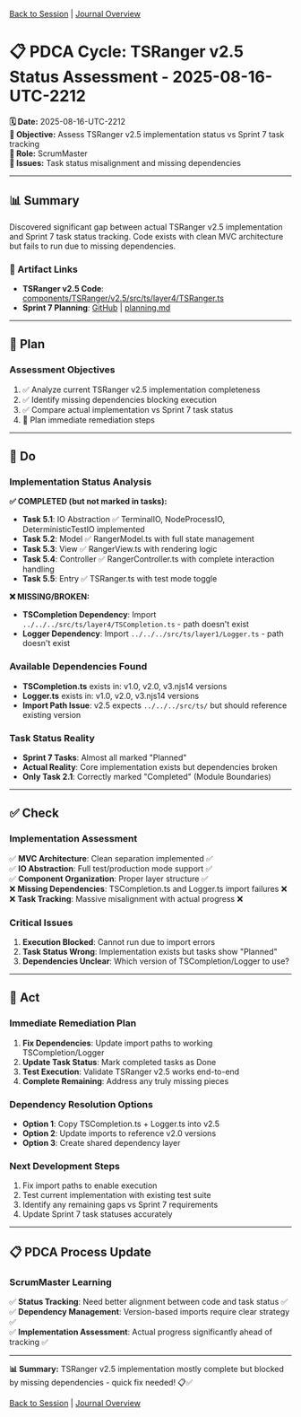 [Back to Session](../../../project.state.md) | [Journal Overview](../../../../../project.journal.overview.md)

# 📋 **PDCA Cycle: TSRanger v2.5 Status Assessment - 2025-08-16-UTC-2212**

**🗓️ Date:** 2025-08-16-UTC-2212  
**🎯 Objective:** Assess TSRanger v2.5 implementation status vs Sprint 7 task tracking  
**👤 Role:** ScrumMaster  
**🚨 Issues:** Task status misalignment and missing dependencies

---

## **📊 Summary**

Discovered significant gap between actual TSRanger v2.5 implementation and Sprint 7 task status tracking. Code exists with clean MVC architecture but fails to run due to missing dependencies.

### **🔗 Artifact Links**

- **TSRanger v2.5 Code**: [components/TSRanger/v2.5/src/ts/layer4/TSRanger.ts](../../../../../components/TSRanger/v2.5/src/ts/layer4/TSRanger.ts)
- **Sprint 7 Planning**: [GitHub](https://github.com/Cerulean-Circle-GmbH/Web4Articles/blob/release/dev/scrum.pmo/sprints/sprint-7/planning.md) | [planning.md](../../../sprints/sprint-7/planning.md)

---

## **📝 Plan**

### **Assessment Objectives**
1. ✅ Analyze current TSRanger v2.5 implementation completeness
2. ✅ Identify missing dependencies blocking execution
3. ✅ Compare actual implementation vs Sprint 7 task status
4. 📝 Plan immediate remediation steps

---

## **🔧 Do**

### **Implementation Status Analysis**

**✅ COMPLETED (but not marked in tasks):**
- **Task 5.1**: IO Abstraction ✅ TerminalIO, NodeProcessIO, DeterministicTestIO implemented
- **Task 5.2**: Model ✅ RangerModel.ts with full state management
- **Task 5.3**: View ✅ RangerView.ts with rendering logic
- **Task 5.4**: Controller ✅ RangerController.ts with complete interaction handling
- **Task 5.5**: Entry ✅ TSRanger.ts with test mode toggle

**❌ MISSING/BROKEN:**
- **TSCompletion Dependency**: Import `../../../src/ts/layer4/TSCompletion.ts` - path doesn't exist
- **Logger Dependency**: Import `../../../src/ts/layer1/Logger.ts` - path doesn't exist

### **Available Dependencies Found**
- **TSCompletion.ts** exists in: v1.0, v2.0, v3.njs14 versions
- **Logger.ts** exists in: v1.0, v2.0, v3.njs14 versions
- **Import Path Issue**: v2.5 expects `../../../src/ts/` but should reference existing version

### **Task Status Reality**
- **Sprint 7 Tasks**: Almost all marked "Planned" 
- **Actual Reality**: Core implementation exists but dependencies broken
- **Only Task 2.1**: Correctly marked "Completed" (Module Boundaries)

---

## **✅ Check**

### **Implementation Assessment**
✅ **MVC Architecture**: Clean separation implemented ✅  
✅ **IO Abstraction**: Full test/production mode support ✅  
✅ **Component Organization**: Proper layer structure ✅  
❌ **Missing Dependencies**: TSCompletion.ts and Logger.ts import failures ❌  
❌ **Task Tracking**: Massive misalignment with actual progress ❌  

### **Critical Issues**
1. **Execution Blocked**: Cannot run due to import errors
2. **Task Status Wrong**: Implementation exists but tasks show "Planned"
3. **Dependencies Unclear**: Which version of TSCompletion/Logger to use?

---

## **🚀 Act**

### **Immediate Remediation Plan**
1. **Fix Dependencies**: Update import paths to working TSCompletion/Logger
2. **Update Task Status**: Mark completed tasks as Done
3. **Test Execution**: Validate TSRanger v2.5 works end-to-end
4. **Complete Remaining**: Address any truly missing pieces

### **Dependency Resolution Options**
- **Option 1**: Copy TSCompletion.ts + Logger.ts into v2.5
- **Option 2**: Update imports to reference v2.0 versions
- **Option 3**: Create shared dependency layer

### **Next Development Steps**
1. Fix import paths to enable execution
2. Test current implementation with existing test suite
3. Identify any remaining gaps vs Sprint 7 requirements
4. Update Sprint 7 task statuses accurately

---

## **📋 PDCA Process Update**

### **ScrumMaster Learning**
✅ **Status Tracking**: Need better alignment between code and task status ✅  
✅ **Dependency Management**: Version-based imports require clear strategy ✅  
✅ **Implementation Assessment**: Actual progress significantly ahead of tracking ✅  

---

**📊 Summary:** TSRanger v2.5 implementation mostly complete but blocked by missing dependencies - quick fix needed! 📋✅

[Back to Session](../../../project.state.md) | [Journal Overview](../../../../../project.journal.overview.md)
